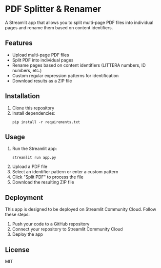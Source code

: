 # PDF Splitter & Renamer

A Streamlit app that allows you to split multi-page PDF files into individual pages and rename them based on content identifiers.

## Features

- Upload multi-page PDF files
- Split PDF into individual pages
- Rename pages based on content identifiers (LITTERA numbers, ID numbers, etc.)
- Custom regular expression patterns for identification
- Download results as a ZIP file

## Installation

1. Clone this repository
2. Install dependencies:
   ```
   pip install -r requirements.txt
   ```

## Usage

1. Run the Streamlit app:
   ```
   streamlit run app.py
   ```
2. Upload a PDF file
3. Select an identifier pattern or enter a custom pattern
4. Click "Split PDF" to process the file
5. Download the resulting ZIP file

## Deployment

This app is designed to be deployed on Streamlit Community Cloud. Follow these steps:

1. Push your code to a GitHub repository
2. Connect your repository to Streamlit Community Cloud
3. Deploy the app

## License

MIT 